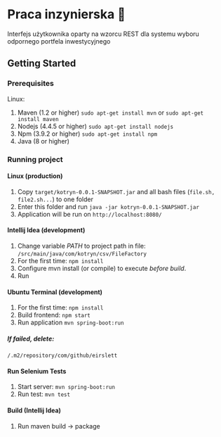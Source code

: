 # Praca inzynierska :honeybee:
Interfejs użytkownika oparty na wzorcu REST dla systemu wyboru odpornego portfela inwestycyjnego

## Getting Started

### Prerequisites

Linux:

1. Maven (1.2 or higher)
`sudo apt-get install mvn` or `sudo apt-get install maven`
2. Nodejs (4.4.5 or higher)
`sudo apt-get install nodejs`
3. Npm (3.9.2 or higher)
`sudo apt-get install npm`
4. Java (8 or higher)

### Running project

#### Linux (production)
1. Copy `target/kotryn-0.0.1-SNAPSHOT.jar` and all bash files (`file.sh, file2.sh...`) to one folder
2. Enter this folder and run `java -jar kotryn-0.0.1-SNAPSHOT.jar`
3. Application will be run on `http://localhost:8080/`

#### Intellij Idea (development)
1. Change variable *PATH* to project path in file: `/src/main/java/com/kotryn/csv/FileFactory`
2. For the first time: `npm install`
3. Configure mvn install (or compile) to execute *before build*.
4. Run

#### Ubuntu Terminal (development)
1. For the first time: `npm install`
2. Build frontend: `npm start`
3. Run application `mvn spring-boot:run`

##### If failed, delete: 
`/.m2/repository/com/github/eirslett`

#### Run Selenium Tests
1. Start server: `mvn spring-boot:run`
2. Run test: `mvn test`

#### Build (Intellij Idea)
1. Run maven build -> package
